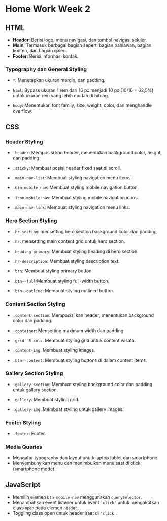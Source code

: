 # Home Work Week 2

## HTML
- **Header**: Berisi logo, menu navigasi, dan tombol navigasi seluler.
- **Main**: Termasuk berbagai bagian seperti bagian pahlawan, bagian konten, dan bagian galeri.
- **Footer**: Berisi informasi kontak.

### Typography dan General Styling

- `*`: Menetapkan ukuran margin, dan padding.

- `html`: Bypass ukuran 1 rem dari 16 px menjadi 10 px (10/16 = 62,5%) untuk ukuran rem yang lebih mudah di hitung.

- `body`: Menentukan font family, size, weight, color, dan menghandle overflow.

## CSS

### Header Styling

- `.header`: Memposisi kan header, menentukan background color, height, dan padding.

- `.sticky`: Membuat posisi header fixed saat di scroll.

- `.main-nav-list`: Membuat styling navigation menu items.

- `.btn-mobile-nav`: Membuat styling mobile navigation button.

- `.icon-mobile-nav`: Membuat styling mobile navigation icons.

- `.main-nav-link`: Membuat styling navigation menu links.

### Hero Section Styling

- `.hr-section`: mensetting hero section background color dan padding.

- `.hr`: mensetting main content grid untuk hero section.

- `.heading-primary`: Membuat styling heading di hero section.

- `.hr-description`: Membuat styling description text.

- `.btn`: Membuat styling primary button.

- `.btn--full`:Membuat styling full-width button.

- `.btn--outline`: Membuat styling outlined button.

### Content Section Styling

- `.content-section`: Memposisi kan header, menentukan background color dan padding.

- `.container`: Mensetting maximum width dan padding.

- `.grid--5-cols`: Membuat styling grid untuk content wisata.

- `.content-img`: Membuat styling  images.

- `.btn--content`: Membuat styling  buttons di dalam content items.

### Gallery Section Styling

- `.gallery-section`: Membuat styling background color dan padding untuk gallery section.

- `.gallery`: Membuat styling grid.

- `.gallery-img`: Membuat styling untuk gallery images.

### Footer Styling

- `.footer`: Footer.

### Media Queries

- Mengatur typography dan layout unutk laptop tablet dan smartphone.
- Menyembunyikan menu dan menimbulkan menu saat di click (smartphone mode).

## JavaScript
- Memilih elemen `btn-mobile-nav` menggunakan `querySelector`.
- Menambahkan event listener untuk event `'click'` untuk mengaktifkan class `open` pada elemen `header`.
- Toggling class open untuk header saat di `'click'`.
